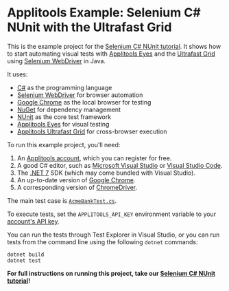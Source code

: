 # Applitools Example: Selenium C# NUnit with the Ultrafast Grid

This is the example project for the [Selenium C# NUnit tutorial](https://applitools.com/tutorials/quickstart/web/selenium/csharp).
It shows how to start automating visual tests
with [Applitools Eyes](https://applitools.com/platform/eyes/)
and the [Ultrafast Grid](https://applitools.com/platform/ultrafast-grid/)
using [Selenium WebDriver](https://www.selenium.dev/) in Java.

It uses:

* [C#](https://learn.microsoft.com/en-us/dotnet/csharp/) as the programming language
* [Selenium WebDriver](https://www.selenium.dev/) for browser automation
* [Google Chrome](https://www.google.com/chrome/downloads/) as the local browser for testing
* [NuGet](https://www.nuget.org/) for dependency management
* [NUnit](https://nunit.org/) as the core test framework
* [Applitools Eyes](https://applitools.com/platform/eyes/) for visual testing
* [Applitools Ultrafast Grid](https://applitools.com/platform/ultrafast-grid/) for cross-browser execution

To run this example project, you'll need:

1. An [Applitools account](https://auth.applitools.com/users/register), which you can register for free.
2. A good C# editor, such as [Microsoft Visual Studio](https://visualstudio.microsoft.com/)
   or [Visual Studio Code](https://code.visualstudio.com/docs/languages/csharp).
3. The [.NET 7](https://dotnet.microsoft.com/en-us/download/dotnet/7.0) SDK (which may come bundled with Visual Studio).
4. An up-to-date version of [Google Chrome](https://www.google.com/chrome/downloads/).
5. A corresponding version of [ChromeDriver](https://chromedriver.chromium.org/downloads).

The main test case is [`AcmeBankTest.cs`](Applitools.Example.Tests/AcmeBankTest.cs).

To execute tests, set the `APPLITOOLS_API_KEY` environment variable
to your [account's API key](https://applitools.com/tutorials/guides/getting-started/registering-an-account).

You can run the tests through Test Explorer in Visual Studio,
or you can run tests from the command line using the following `dotnet` commands:

```
dotnet build
dotnet test
```

**For full instructions on running this project, take our
[Selenium C# NUnit tutorial](https://applitools.com/tutorials/quickstart/web/selenium/csharp)!**